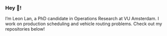 
### Hey 👋! 
I’m Leon Lan, a PhD candidate in Operations Research at VU Amsterdam.
I work on production scheduling and vehicle routing problems. 
Check out my repositories below!
